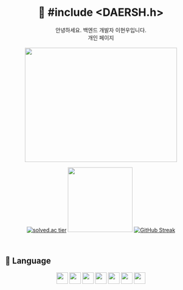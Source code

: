 <div align="center">  
 
# 🍎 #include <DAERSH.h>
</div>
<div align="center">
 안녕하세요. 백엔드 개발자 이현우입니다.
</div>
<div align="center">
 개인 페이지
<br>
</div>

<br>
<div align="center">
 <a href="https://github.com/devxb/gitanimals">
  <img
    src="https://render.gitanimals.org/farms/daersh"
    width="400"
    height="300"
  />
 </a>
</div>

<div align="center">

[![solved.ac tier](http://mazassumnida.wtf/api/generate_badge?boj=daersh)](https://solved.ac/daersh) <img height=170 src="https://github-readme-stats.vercel.app/api?username=daersh" /> [![GitHub Streak](https://streak-stats.demolab.com?user=daersh&theme=dark&hide_border=true&locale=ko&date_format=%5BY.%5Dn.j)](https://git.io/streak-stats)
</div>

<br>   

🍏 Language
--
<div align="center">
<img height= 30 src="https://img.shields.io/badge/Java-007396?style=flat&logo=Java&logoColor=white" /> <img height= 30 src="https://img.shields.io/badge/C++-F24C53?style=flat&logo=cplusplus&logoColor=white" /> <img height= 30 src="https://img.shields.io/badge/Spring-6DB33F?style=flat&logo=Spring&logoColor=white" /> <img height= 30 src="https://img.shields.io/badge/Unity-512BD4?style=flat&logo=Unity&logoColor=white" /> <img height= 30 src="https://img.shields.io/badge/Csharp-EF5C55?style=flat&logo=Csharp&logoColor=white" /> <img height= 30 src="https://img.shields.io/badge/Unity-F09820?style=flat&logo=Unity&logoColor=white" /> <img height= 30 src="https://img.shields.io/badge/c-A8B9CC?style=flat&logo=c&logoColor=white" /> 
</div>
<br>

<br>
  
<br>

<br>
